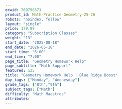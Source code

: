 ```yaml
---
ecwid: 769796571
product_id: Math-Practice-Geometry-25-26
robots: "noindex, follow"
layout: "single"
price: 179.99
category: "Subscription Classes"
weight: "13"
start_date: "2025-08-18"
end_date: "2026-05-18"
start_time: "6:00"
end_time: "7:00"
page_title: "Geometry Homework Help"
page_subtitle: "Math Support"
featured: 135
title: "Geometry Homework Help | Blue Ridge Boost"
day_tags: ["Monday", "Wednesday"]
grade_tags: ["8th","9th"]
subject_tags: ["Math"]
difficulty: "Math Maestros"
attributes:
---
```

